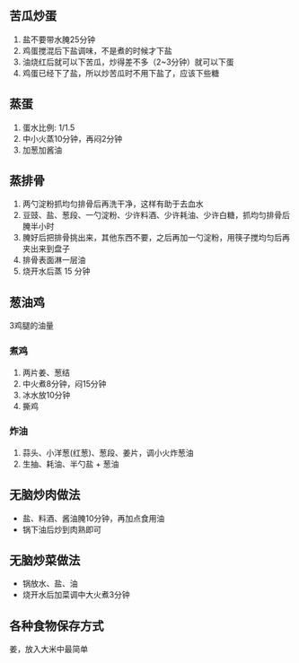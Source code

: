 ## 苦瓜炒蛋
1. 盐不要带水腌25分钟
1. 鸡蛋搅混后下盐调味，不是煮的时候才下盐
1. 油烧红后就可以下苦瓜，炒得差不多（2~3分钟）就可以下蛋
1. 鸡蛋已经下了盐，所以炒苦瓜时不用下盐了，应该下些糖

## 蒸蛋
1. 蛋水比例: 1/1.5
1. 中小火蒸10分钟，再闷2分钟
1. 加葱加酱油

## 蒸排骨
1. 两勺淀粉抓均匀排骨后再洗干净，这样有助于去血水
1. 豆豉、盐、葱段、一勺淀粉、少许料酒、少许耗油、少许白糖，抓均匀排骨后腌半小时
1. 腌好后把排骨挑出来，其他东西不要，之后再加一勺淀粉，用筷子搅均匀后再夹出来到盘子
1. 排骨表面淋一层油
1. 烧开水后蒸 15 分钟

## 葱油鸡

3鸡腿的油量

### 煮鸡
1. 两片姜、葱结
1. 中火煮8分钟，闷15分钟
1. 冰水放10分钟
1. 撕鸡

### 炸油
1. 蒜头、小洋葱(红葱)、葱段、姜片，调小火炸葱油
1. 生抽、耗油、半勺盐 + 葱油

## 无脑炒肉做法
- 盐、料酒、酱油腌10分钟，再加点食用油
- 锅下油后炒到肉熟即可

## 无脑炒菜做法
- 锅放水、盐、油
- 烧开水后加菜调中大火煮3分钟

## 各种食物保存方式
姜，放入大米中最简单